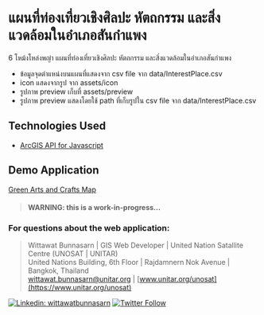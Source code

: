 # แผนที่ท่องเที่ยวเชิงศิลปะ หัตถกรรม และสิ่งแวดล้อมในอำเภอสันกำแพง

6 โหม้งโหล่งพญ๋า แผนที่ท่องเที่ยวเชิงศิลปะ หัตถกรรม และสิ่งแวดล้อมในอำเภอสันกำแพง
- ข้อมูลจุดตำแหน่งบนแผนที่แสดงจาก csv file จาก data/InterestPlace.csv
- icon แสดงจากรูป จาก assets/icon
- รูปภาพ preview เก็บที่ assets/preview
- รูปภาพ preview แสดงโดยใช้ path ที่เก็บรูปใน csv file จาก data/InterestPlace.csv

## Technologies Used
 - [ArcGIS API for Javascript](https://developers.arcgis.com/javascript/latest/api-reference/)
  
## Demo Application
[Green Arts and Crafts Map](https://aonwittawat.github.io/Green-Arts-and-Crafts-Map/)
> #### WARNING: this is a work-in-progress...


### For questions about the web application:
> Wittawat Bunnasarn | GIS Web Developer | United Nation Satallite Centre (UNOSAT | UNITAR)\
> United Nations Building, 6th Floor | Rajdamnern Nok Avenue | Bangkok, Thailand\
> [wittawat.bunnasarn@unitar.org](mailto:wittawat.bunnasarn@unitar.org) | [www.unitar.org/unosat](https://www.unitar.org/unosat)

<!-- markdown-link-check-disable -->
[![Linkedin: wittawatbunnasarn](https://img.shields.io/badge/-Wittawat%20Bunnasarn-blue?style=flat-square&logo=Linkedin&logoColor=white&link=https://www.linkedin.com/in/wittawatbunnasarn/)](https://www.linkedin.com/in/wittawatbunnasarn/)
[![Twitter Follow](https://img.shields.io/twitter/follow/aon_wittawat?label=Follow)](https://twitter.com/aon_wittawat)
<!-- markdown-link-check-enable -->